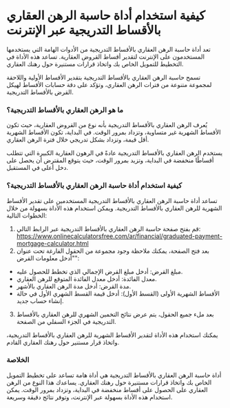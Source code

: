 كيفية استخدام أداة حاسبة الرهن العقاري بالأقساط التدريجية عبر الإنترنت
======================================================================

تعد أداة حاسبة الرهن العقاري بالأقساط التدريجية من الأدوات الهامة التي يستخدمها المستخدمون على الإنترنت لتقدير أقساط القروض العقارية. تساعد هذه الأداة في التخطيط للتمويل الخاص بك واتخاذ قرارات مستنيرة حول رهنك العقاري.

تسمح حاسبة الرهن العقاري بالأقساط التدريجية بتقدير الأقساط الأولية واللاحقة لمجموعة متنوعة من فترات الرهن العقاري، وتؤكد على دقة حسابات الأقساط لهيكل القرض بالأقساط التدريجية.

### ما هو الرهن العقاري بالأقساط التدريجية؟

يُعرف الرهن العقاري بالأقساط التدريجية بأنه نوع من القروض العقارية، حيث تكون الأقساط الشهرية غير متساوية، وتزداد بمرور الوقت. في البداية، تكون الأقساط الشهرية أقل قيمة، وتزداد بشكل تدريجي خلال فترة الرهن العقاري.

يستخدم الرهن العقاري بالأقساط التدريجية عادةً في الرهون العقارية الكبيرة التي تتطلب أقساطًا منخفضة في البداية، وتزيد بمرور الوقت، حيث يتوقع المقترض أن يحصل على دخل أعلى في المستقبل.

### كيفية استخدام أداة حاسبة الرهن العقاري بالأقساط التدريجية؟

تساعد أداة حاسبة الرهن العقاري بالأقساط التدريجية المستخدمين على تقدير الأقساط الشهرية للرهن العقاري بالأقساط التدريجية. ويمكن استخدام هذه الأداة بسهولة من خلال الخطوات التالية:

1. قم بفتح صفحة حاسبة الرهن العقاري بالأقساط التدريجية عبر الرابط التالي: <https://www.onlinecalculatorsfree.com/ar/financial/graduated-payment-mortgage-calculator.html>
2. بعد فتح الصفحة، يمكنك ملاحظة وجود مجموعة من الحقول الفارغة تحت عنوان "أدخل معلومات القرض":

- مبلغ القرض: أدخل مبلغ القرض الإجمالي الذي تخطط للحصول عليه.
- معدل الفائدة: أدخل معدل الفائدة المتوقع للرهن العقاري.
- مدة القرض: أدخل مدة الرهن العقاري بالأشهر.
- الأقساط الشهرية الأولى (القسط الأول): أدخل قيمة القسط الشهري الأول في حالة إنشاء حساب جديد.

3. بعد ملء جميع الحقول، يتم عرض نتائج التخمين الشهري للرهن العقاري بالأقساط التدريجية في الجزء السفلي من الصفحة.

يمكنك استخدام هذه الأداة لتقدير الأقساط الشهرية للرهن العقاري بالأقساط التدريجية، واتخاذ قرار مستنير حول رهنك العقاري القادم.

### الخلاصة

أداة حاسبة الرهن العقاري بالأقساط التدريجية هي أداة هامة تساعد على تخطيط التمويل الخاص بك واتخاذ قرارات مستنيرة حول رهنك العقاري. يساعدك هذا النوع من الرهن العقاري على الحصول على أقساط منخفضة في البداية، وتزداد بمرور الوقت. يمكن استخدام هذه الأداة بسهولة عبر الإنترنت، وتوفر نتائج دقيقة وسريعة.